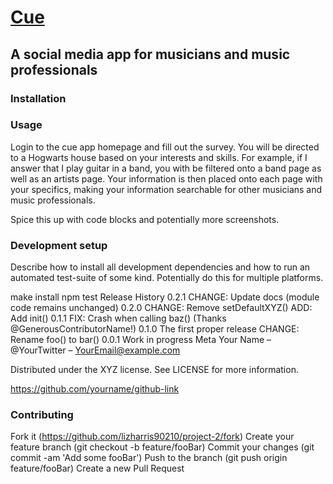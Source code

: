 # [Cue](https://project-2-uncbootcamp.herokuapp.com/)

## A social media app for musicians and music professionals

### Installation

### Usage

Login to the cue app homepage and fill out the survey. You will be directed to a Hogwarts house based on your interests and skills. For example, if I answer that I play guitar in a band, you with be filtered onto a band page as well as an artists page. Your information is then placed onto each page with your specifics, making your information searchable for other musicians and music professionals.

Spice this up with code blocks and potentially more screenshots.

### Development setup

Describe how to install all development dependencies and how to run an automated test-suite of some kind. Potentially do this for multiple platforms.

make install
npm test
Release History
0.2.1
CHANGE: Update docs (module code remains unchanged)
0.2.0
CHANGE: Remove setDefaultXYZ()
ADD: Add init()
0.1.1
FIX: Crash when calling baz() (Thanks @GenerousContributorName!)
0.1.0
The first proper release
CHANGE: Rename foo() to bar()
0.0.1
Work in progress
Meta
Your Name – @YourTwitter – YourEmail@example.com

Distributed under the XYZ license. See LICENSE for more information.

https://github.com/yourname/github-link

### Contributing

Fork it (https://github.com/lizharris90210/project-2/fork)
Create your feature branch (git checkout -b feature/fooBar)
Commit your changes (git commit -am 'Add some fooBar')
Push to the branch (git push origin feature/fooBar)
Create a new Pull Request
